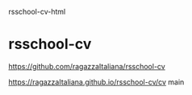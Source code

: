 rsschool-cv-html
# rsschool-cv
https://github.com/ragazzaItaliana/rsschool-cv

https://ragazzaItaliana.github.io/rsschool-cv/cv
main
